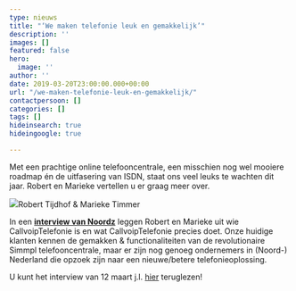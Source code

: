 ```yaml
---
type: nieuws
title: "‘We maken telefonie leuk en gemakkelijk’"
description: ''
images: []
featured: false
hero:
  image: ''
author: ''
date: 2019-03-20T23:00:00.000+00:00
url: "/we-maken-telefonie-leuk-en-gemakkelijk/"
contactpersoon: []
categories: []
tags: []
hideinsearch: true
hideingoogle: true

---
```

Met een prachtige online telefooncentrale, een misschien nog wel mooiere roadmap én de uitfasering van ISDN, staat ons veel leuks te wachten dit jaar. Robert en Marieke vertellen u er graag meer over.<!--more-->

[![](https://www.callvoiptelefonie.nl/wp-content/uploads/2019/03/Tijdhof.png)](https://www.noordz.nl/2019/03/12/branded-we-maken-telefonie-leuk-en-gemakkelijk/)Robert Tijdhof & Marieke Timmer

In een [**interview van Noordz**](https://www.noordz.nl/2019/03/12/branded-we-maken-telefonie-leuk-en-gemakkelijk/) leggen Robert en Marieke uit wie CallvoipTelefonie is en wat CallvoipTelefonie precies doet. Onze huidige klanten kennen de gemakken & functionaliteiten van de revolutionaire Simmpl telefooncentrale, maar er zijn nog genoeg ondernemers in (Noord-) Nederland die opzoek zijn naar een nieuwe/betere telefonieoplossing.

U kunt het interview van 12 maart j.l. [hier](https://www.noordz.nl/2019/03/12/branded-we-maken-telefonie-leuk-en-gemakkelijk/) teruglezen!
